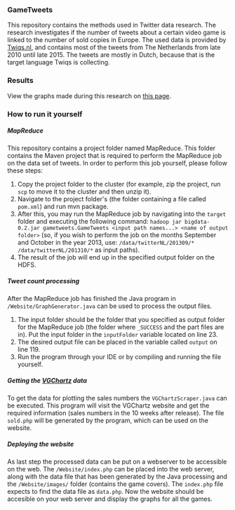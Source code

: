 ### GameTweets

This repository contains the methods used in Twitter data research. The research investigates if the number of tweets about a certain video game is linked to the number of sold copies in Europe. The used data is provided by [Twiqs.nl](www.twiqs.nl), and contains most of the tweets from The Netherlands from late 2010 until late 2015. The tweets are mostly in Dutch, because that is the target language Twiqs is collecting.

### Results

View the graphs made during this research on [this page](http://wiefferink.me/GameTweets).

### How to run it yourself

##### MapReduce
This repository contains a project folder named MapReduce. This folder contains the Maven project that is required to perform the MapReduce job on the data set of tweets. In order to perform this job yourself, please follow these steps:

1. Copy the project folder to the cluster (for example, zip the project, run `scp` to move it to the cluster and then unzip it).
2. Navigate to the project folder's (the folder containing a file called `pom.xml`) and run mvn package.
3. After this, you may run the MapReduce job by navigating into the `target` folder and executing the following command: `hadoop jar bigdata-0.2.jar gametweets.GameTweets <input path names...> <name of output folder>` (so, if you wish to perform the job on the months September and October in the year 2013, use: `/data/twitterNL/201309/* /data/twitterNL/201310/*` as input paths).
4. The result of the job will end up in the specified output folder on the HDFS.

##### Tweet count processing
After the MapReduce job has finished the Java program in `/Website/GraphGenerator.java` can be used to process the output files.

1. The input folder should be the folder that you specified as output folder for the MapReduce job (the folder where `_SUCCESS` and the part files are in). Put the input folder in the `inputFolder` variable located on line 23.
2. The desired output file can be placed in the variable called `output` on line 119.
3. Run the program through your IDE or by compiling and running the file yourself.

##### Getting the [VGChartz](http://www.vgchartz.com/) data
To get the data for plotting the sales numbers the `VGChartzScraper.java` can be executed. This program will visit the VGChartz website and get the required information (sales numbers in the 10 weeks after release). The file `sold.php` will be generated by the program, which can be used on the website. 

##### Deploying the website
As last step the processed data can be put on a webserver to be accessible on the web. The `/Website/index.php` can be placed into the web server, along with the data file that has been generated by the Java processing and the `/Website/images/` folder (contains the game covers). The `index.php` file expects to find the data file as `data.php`. Now the website should be accesible on your web server and display the graphs for all the games.
